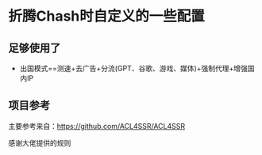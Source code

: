 # 折腾Chash时自定义的一些配置

## 足够使用了

- 出国模式==测速+去广告+分流(GPT、谷歌、游戏、媒体)+强制代理+增强国内IP



## 项目参考

主要参考来自：https://github.com/ACL4SSR/ACL4SSR

感谢大佬提供的规则
